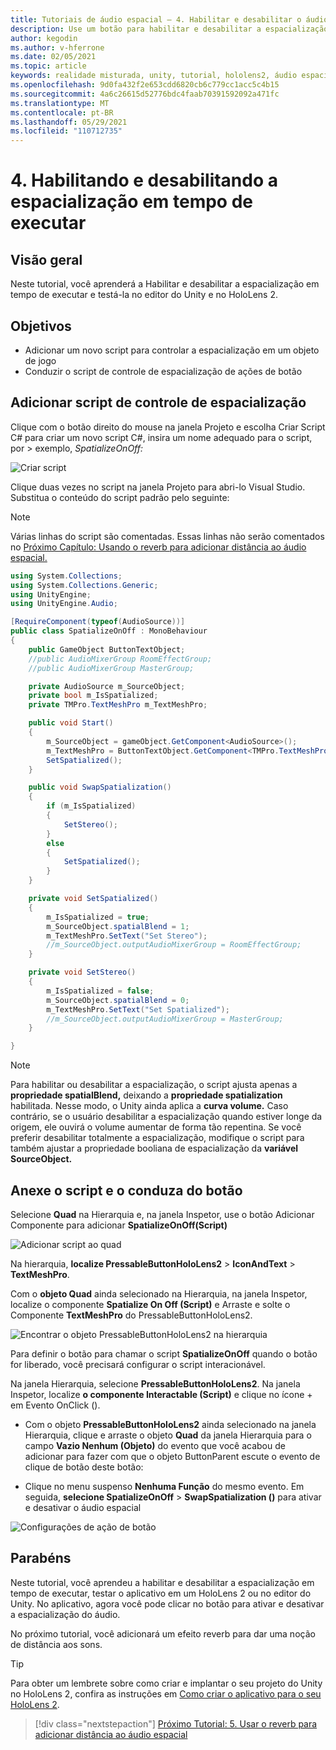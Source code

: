 ```yaml
---
title: Tutoriais de áudio espacial – 4. Habilitar e desabilitar o áudio espacial em tempo de execução
description: Use um botão para habilitar e desabilitar a espacialização de áudio em tempo de executar.
author: kegodin
ms.author: v-hferrone
ms.date: 02/05/2021
ms.topic: article
keywords: realidade misturada, unity, tutorial, hololens2, áudio espacial, MRTK, kit de ferramentas de realidade misturada, UWP, Windows 10, HRTF, função de transferência relacionada à cabeça, reverb, Microsoft Spatializer
ms.openlocfilehash: 9d0fa432f2e653cdd6820cb6c779cc1acc5c4b15
ms.sourcegitcommit: 4a6c26615d52776bdc4faab70391592092a471fc
ms.translationtype: MT
ms.contentlocale: pt-BR
ms.lasthandoff: 05/29/2021
ms.locfileid: "110712735"
---
```

# <a name="4-enabling-and-disabling-spatialization-at-run-time"></a>4. Habilitando e desabilitando a espacialização em tempo de executar

## <a name="overview"></a>Visão geral

Neste tutorial, você aprenderá a Habilitar e desabilitar a espacialização em tempo de executar e testá-la no editor do Unity e no HoloLens 2.

## <a name="objectives"></a>Objetivos

* Adicionar um novo script para controlar a espacialização em um objeto de jogo
* Conduzir o script de controle de espacialização de ações de botão

## <a name="add-spatialization-control-script"></a>Adicionar script de controle de espacialização

 Clique com o botão direito do mouse na janela Projeto e escolha Criar Script C# para criar um novo script C#, insira um nome adequado para o script, por  >   exemplo, _SpatializeOnOff:_

![Criar script](images/spatial-audio/spatial-audio-04-section1-step1-1.PNG)

Clique duas vezes no script na janela Projeto para abri-lo Visual Studio. Substitua o conteúdo do script padrão pelo seguinte:

> [!NOTE]
> Várias linhas do script são comentadas. Essas linhas não serão comentados no [Próximo Capítulo: Usando o reverb para adicionar distância ao áudio espacial.](unity-spatial-audio-ch5.md)

```c#
using System.Collections;
using System.Collections.Generic;
using UnityEngine;
using UnityEngine.Audio;

[RequireComponent(typeof(AudioSource))]
public class SpatializeOnOff : MonoBehaviour
{
    public GameObject ButtonTextObject;
    //public AudioMixerGroup RoomEffectGroup;
    //public AudioMixerGroup MasterGroup;

    private AudioSource m_SourceObject;
    private bool m_IsSpatialized;
    private TMPro.TextMeshPro m_TextMeshPro;

    public void Start()
    {
        m_SourceObject = gameObject.GetComponent<AudioSource>();
        m_TextMeshPro = ButtonTextObject.GetComponent<TMPro.TextMeshPro>();
        SetSpatialized();
    }

    public void SwapSpatialization()
    {
        if (m_IsSpatialized)
        {
            SetStereo();
        }
        else
        {
            SetSpatialized();
        }
    }

    private void SetSpatialized()
    {
        m_IsSpatialized = true;
        m_SourceObject.spatialBlend = 1;
        m_TextMeshPro.SetText("Set Stereo");
        //m_SourceObject.outputAudioMixerGroup = RoomEffectGroup;
    }

    private void SetStereo()
    {
        m_IsSpatialized = false;
        m_SourceObject.spatialBlend = 0;
        m_TextMeshPro.SetText("Set Spatialized");
        //m_SourceObject.outputAudioMixerGroup = MasterGroup;
    }

}
```

> [!NOTE]
> Para habilitar ou desabilitar a espacialização, o script ajusta apenas a **propriedade spatialBlend,** deixando a **propriedade spatialization** habilitada. Nesse modo, o Unity ainda aplica a **curva volume.** Caso contrário, se o usuário desabilitar a espacialização quando estiver longe da origem, ele ouvirá o volume aumentar de forma tão repentina.
> Se você preferir desabilitar totalmente a espacialização,  modifique o script para também ajustar a propriedade booliana de espacialização da **variável SourceObject.**

## <a name="attach-your-script-and-drive-it-from-the-button"></a>Anexe o script e o conduza do botão

Selecione **Quad** na Hierarquia e, na janela Inspetor, use o botão Adicionar Componente para adicionar **SpatializeOnOff(Script)**

![Adicionar script ao quad](images/spatial-audio/spatial-audio-04-section2-step1-1.PNG)

Na hierarquia, **localize PressableButtonHoloLens2**  >  **IconAndText**  >  **TextMeshPro**.

Com o **objeto Quad** ainda selecionado na Hierarquia, na janela Inspetor, localize o componente **Spatialize On Off (Script)** e Arraste e solte o Componente **TextMeshPro** do PressableButtonHoloLens2.

![Encontrar o objeto PressableButtonHoloLens2 na hierarquia](images/spatial-audio/spatial-audio-04-section2-step1-2.PNG)

Para definir o botão para chamar o script **SpatializeOnOff** quando o botão for liberado, você precisará configurar o script interacionável.

Na janela Hierarquia, selecione **PressableButtonHoloLens2**. Na janela Inspetor, localize **o componente Interactable (Script)** e clique no ícone + em Evento OnClick ().

* Com o objeto **PressableButtonHoloLens2** ainda selecionado na janela Hierarquia, clique e arraste o objeto **Quad** da janela Hierarquia para o campo **Vazio Nenhum (Objeto)** do evento que você acabou de adicionar para fazer com que o objeto ButtonParent escute o evento de clique de botão deste botão:

* Clique no menu suspenso **Nenhuma Função** do mesmo evento. Em seguida, **selecione SpatializeOnOff**  >  **SwapSpatialization ()** para ativar e desativar o áudio espacial

![Configurações de ação de botão](images/spatial-audio/spatial-audio-04-section2-step1-3.PNG)

## <a name="congratulations"></a>Parabéns

Neste tutorial, você aprendeu a habilitar e desabilitar a espacialização em tempo de executar, testar o aplicativo em um HoloLens 2 ou no editor do Unity. No aplicativo, agora você pode clicar no botão para ativar e desativar a espacialização do áudio.

No próximo tutorial, você adicionará um efeito reverb para dar uma noção de distância aos sons.

> [!TIP]
> Para obter um lembrete sobre como criar e implantar o seu projeto do Unity no HoloLens 2, confira as instruções em [Como criar o aplicativo para o seu HoloLens 2](mr-learning-base-02.md#building-your-application-to-your-hololens-2).

> [!div class="nextstepaction"]
> [Próximo Tutorial: 5. Usar o reverb para adicionar distância ao áudio espacial](unity-spatial-audio-ch5.md)
